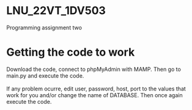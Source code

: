 # LNU_22VT_1DV503
Programming assignment two

# Getting the code to work
Download the code, connect to phpMyAdmin with MAMP. Then go to main.py and execute the code.<br />
<br />
If any problem ocurre, edit user, password, host, port to the values that work for you and/or 
change the name of DATABASE. Then once again execute the code.
